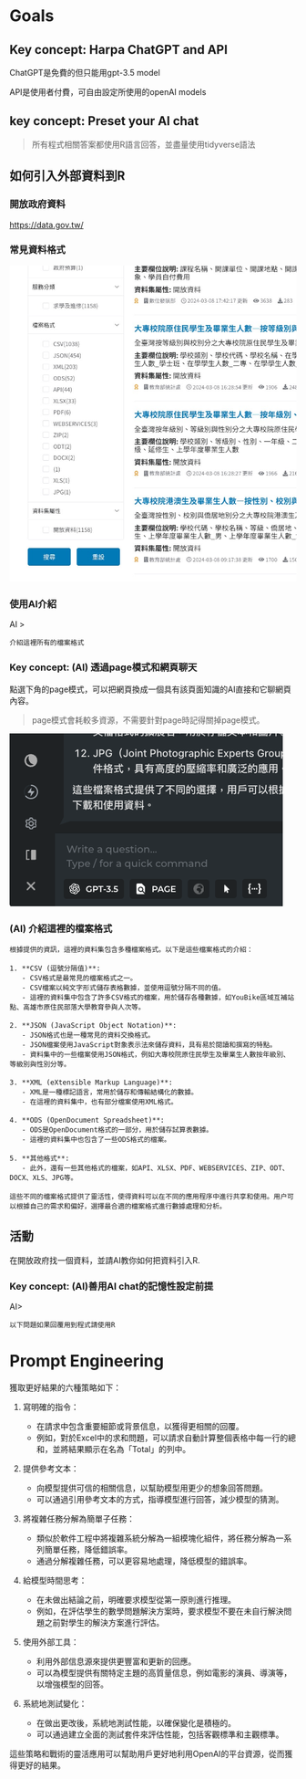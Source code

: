 

# Goals 


## Key concept: Harpa ChatGPT and API

ChatGPT是免費的但只能用gpt-3.5 model

API是使用者付費，可自由設定所使用的openAI models

## key concept: Preset your AI chat

> 所有程式相關答案都使用R語言回答，並盡量使用tidyverse語法

## 如何引入外部資料到R

### 開放政府資料

<https://data.gov.tw/>


### 常見資料格式

![](../img/2024-03-09-06-36-20.png)

### 使用AI介紹

AI >
```{.ai}
介紹這裡所有的檔案格式
```

### Key concept: (AI) 透過page模式和網頁聊天

點選下角的page模式，可以把網頁換成一個具有該頁面知識的AI直接和它聊網頁內容。

> page模式會耗較多資源，不需要針對page時記得關掉page模式。

![](../img/2024-03-09-06-40-50.png)

### (AI) 介紹這裡的檔案格式

```
根據提供的資訊，這裡的資料集包含多種檔案格式。以下是這些檔案格式的介紹：

1. **CSV (逗號分隔值)**:
   - CSV格式是最常見的檔案格式之一。
   - CSV檔案以純文字形式儲存表格數據，並使用逗號分隔不同的值。
   - 這裡的資料集中包含了許多CSV格式的檔案，用於儲存各種數據，如YouBike區域互補站點、高雄市原住民部落大學教育參與人次等。

2. **JSON (JavaScript Object Notation)**:
   - JSON格式也是一種常見的資料交換格式。
   - JSON檔案使用JavaScript對象表示法來儲存資料，具有易於閱讀和撰寫的特點。
   - 資料集中的一些檔案使用JSON格式，例如大專校院原住民學生及畢業生人數按年級別、等級別與性別分等。

3. **XML (eXtensible Markup Language)**:
   - XML是一種標記語言，常用於儲存和傳輸結構化的數據。
   - 在這裡的資料集中，也有部分檔案使用XML格式。

4. **ODS (OpenDocument Spreadsheet)**:
   - ODS是OpenDocument格式的一部分，用於儲存試算表數據。
   - 這裡的資料集中也包含了一些ODS格式的檔案。

5. **其他格式**:
   - 此外，還有一些其他格式的檔案，如API、XLSX、PDF、WEBSERVICES、ZIP、ODT、DOCX、XLS、JPG等。

這些不同的檔案格式提供了靈活性，使得資料可以在不同的應用程序中進行共享和使用。用户可以根據自己的需求和偏好，選擇最合適的檔案格式進行數據處理和分析。
```

## 活動

在開放政府找一個資料，並請AI教你如何把資料引入R. 

### Key concept: (AI)善用AI chat的記憶性設定前提

AI> 
```
以下問題如果回覆用到程式請使用R
```

# Prompt Engineering

獲取更好結果的六種策略如下：

1. 寫明確的指令：
   - 在請求中包含重要細節或背景信息，以獲得更相關的回覆。
   - 例如，對於Excel中的求和問題，可以請求自動計算整個表格中每一行的總和，並將結果顯示在名為「Total」的列中。

2. 提供參考文本：
   - 向模型提供可信的相關信息，以幫助模型用更少的想象回答問題。
   - 可以通過引用參考文本的方式，指導模型進行回答，減少模型的猜測。

3. 將複雜任務分解為簡單子任務：
   - 類似於軟件工程中將複雜系統分解為一組模塊化組件，將任務分解為一系列簡單任務，降低錯誤率。
   - 通過分解複雜任務，可以更容易地處理，降低模型的錯誤率。

4. 給模型時間思考：
   - 在未做出結論之前，明確要求模型從第一原則進行推理。
   - 例如，在評估學生的數學問題解決方案時，要求模型不要在未自行解決問題之前對學生的解決方案進行評估。

5. 使用外部工具：
   - 利用外部信息源來提供更豐富和更新的回應。
   - 可以為模型提供有關特定主題的高質量信息，例如電影的演員、導演等，以增強模型的回答。

6. 系統地測試變化：
   - 在做出更改後，系統地測試性能，以確保變化是積極的。
   - 可以通過建立全面的測試套件來評估性能，包括客觀標準和主觀標準。

這些策略和戰術的靈活應用可以幫助用戶更好地利用OpenAI的平台資源，從而獲得更好的結果。

